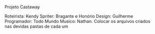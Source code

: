 Projeto Castaway

  Roteirista: Kendy
  Spriter: Bragante e Honório
  Design: Guilherme
  Programador: Todo Mundo
  Musico: Nathan.
Colocar os arquivos criados nas devidas pastas de cada um

